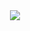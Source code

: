 
<p align="center">
  <br><br>
  <samp>
    <br><img src="https://komarev.com/ghpvc/?username=ktriacxx">
  </samp>
</p>
